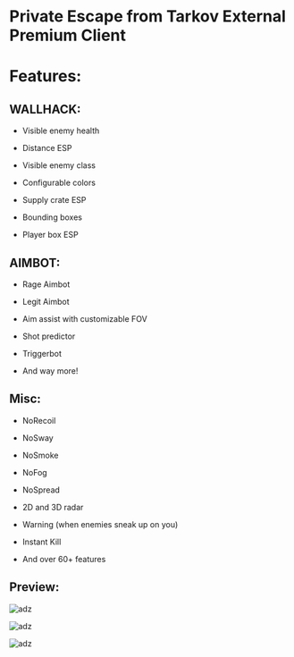 # Private Escape from Tarkov External Premium Client

# Features: 

## WALLHACK:

- Visible enemy health

- Distance ESP

- Visible enemy class

- Configurable colors

- Supply crate ESP

- Bounding boxes

- Player box ESP

## AIMBOT:

- Rage Aimbot

- Legit Aimbot

- Aim assist with customizable FOV

- Shot predictor

- Triggerbot

- And way more!

## Misc:

- NoRecoil

- NoSway

- NoSmoke

- NoFog

- NoSpread

- 2D and 3D radar

- Warning (when enemies sneak up on you)

- Instant Kill

- And over 60+ features

## Preview:

![adz](https://i.imgur.com/0R9E3WL.png)

![adz](https://i.imgur.com/OeaIdTD.png)

![adz](https://i.imgur.com/TOFdkwx.png)
